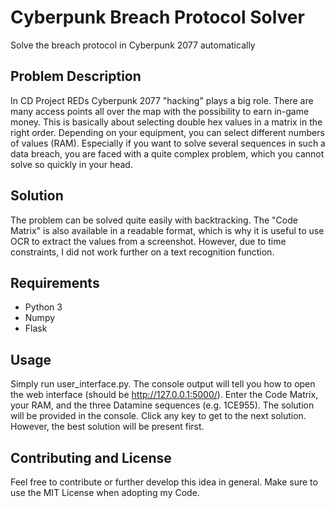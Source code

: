 # Cyberpunk Breach Protocol Solver
Solve the breach protocol in Cyberpunk 2077 automatically

## Problem Description
In CD Project REDs Cyberpunk 2077 "hacking" plays a big role. There are many access points all over the map with the possibility to earn in-game money. 
This is basically about selecting double hex values in a matrix in the right order. Depending on your equipment, you can select different numbers of values (RAM).
Especially if you want to solve several sequences in such a data breach, you are faced with a quite complex problem, which you cannot solve so quickly in your head.

## Solution
The problem can be solved quite easily with backtracking. 
The "Code Matrix" is also available in a readable format, which is why it is useful to use OCR to extract the values from a screenshot.
However, due to time constraints, I did not work further on a text recognition function.

## Requirements
* Python 3
* Numpy
* Flask

## Usage
Simply run user_interface.py. The console output will tell you how to open the web interface (should be http://127.0.0.1:5000/).
Enter the Code Matrix, your RAM, and the three Datamine sequences (e.g. 1CE955). 
The solution will be provided in the console. Click any key to get to the next solution. However, the best solution will be present first.

## Contributing and License
Feel free to contribute or further develop this idea in general. Make sure to use the MIT License when adopting my Code.